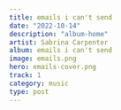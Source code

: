 ```yaml
---
title: emails i can't send
date: "2022-10-14"
description: "album-home"
artist: Sabrina Carpenter
album: emails i can't send
image: emails.png
hero: emails-cover.png
track: 1
category: music
type: post
---
```

